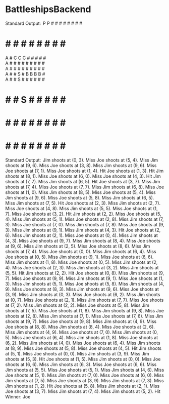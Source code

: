 # BattleshipsBackend

Standard Output: 
P  P  #  #  #  #  #  #  #  #  
#  #  #  #  #  #  #  #  #  #  
A  #  C  C  C  #  #  #  #  #  
A  #  #  #  #  #  #  #  #  #  
A  #  #  #  #  #  #  #  #  #  
A  #  #  S  #  B  B  B  B  #  
A  #  #  S  #  #  #  #  #  #  
#  #  #  S  #  #  #  #  #  #  
#  #  #  #  #  #  #  #  #  #  
#  #  #  #  #  #  #  #  #  #  


 Standard Output: 
Jim shoots at (0, 3). Miss
Joe shoots at (5, 4). Miss
Jim shoots at (9, 6). Miss
Joe shoots at (3, 8). Miss
Jim shoots at (9, 6). Miss
Joe shoots at (7, 1). Miss
Joe shoots at (1, 4). Hit
Joe shoots at (1, 3). Hit
Jim shoots at (8, 1). Miss
Joe shoots at (6, 0). Miss
Joe shoots at (4, 3). Hit
Jim shoots at (7, 7). Miss
Jim shoots at (6, 5). Hit
Joe shoots at (3, 7). Miss
Jim shoots at (7, 4). Miss
Joe shoots at (7, 7). Miss
Jim shoots at (6, 8). Miss
Joe shoots at (1, 0). Miss
Jim shoots at (8, 5). Miss
Joe shoots at (5, 4). Miss
Jim shoots at (9, 6). Miss
Joe shoots at (5, 8). Miss
Jim shoots at (6, 5). Miss
Jim shoots at (7, 5). Hit
Joe shoots at (2, 3). Miss
Jim shoots at (2, 7). Miss
Joe shoots at (4, 8). Miss
Jim shoots at (5, 5). Miss
Joe shoots at (1, 7). Miss
Joe shoots at (3, 2). Hit
Jim shoots at (2, 2). Miss
Joe shoots at (5, 4). Miss
Jim shoots at (5, 1). Miss
Joe shoots at (2, 8). Miss
Jim shoots at (7, 3). Miss
Joe shoots at (7, 0). Miss
Jim shoots at (7, 8). Miss
Joe shoots at (9, 3). Miss
Jim shoots at (9, 1). Miss
Jim shoots at (4, 3). Hit
Joe shoots at (2, 6). Miss
Jim shoots at (2, 1). Miss
Joe shoots at (0, 4). Miss
Jim shoots at (4, 3). Miss
Joe shoots at (9, 7). Miss
Jim shoots at (8, 4). Miss
Joe shoots at (9, 6). Miss
Jim shoots at (2, 5). Miss
Joe shoots at (8, 6). Miss
Jim shoots at (7, 4). Miss
Joe shoots at (0, 0). Miss
Jim shoots at (6, 4). Miss
Joe shoots at (0, 5). Miss
Jim shoots at (9, 1). Miss
Joe shoots at (6, 6). Miss
Jim shoots at (1, 8). Miss
Joe shoots at (0, 5). Miss
Jim shoots at (2, 4). Miss
Joe shoots at (2, 3). Miss
Jim shoots at (3, 2). Miss
Jim shoots at (5, 5). Hit
Jim shoots at (2, 2). Hit
Joe shoots at (0, 8). Miss
Jim shoots at (9, 7). Miss
Joe shoots at (9, 9). Miss
Jim shoots at (9, 1). Miss
Joe shoots at (1, 3). Miss
Jim shoots at (5, 1). Miss
Joe shoots at (5, 8). Miss
Jim shoots at (4, 9). Miss
Joe shoots at (8, 3). Miss
Jim shoots at (9, 6). Miss
Joe shoots at (3, 9). Miss
Jim shoots at (0, 3). Miss
Joe shoots at (6, 2). Miss
Jim shoots at (0, 7). Miss
Joe shoots at (2, 1). Miss
Jim shoots at (7, 7). Miss
Joe shoots at (7, 2). Miss
Jim shoots at (2, 2). Miss
Joe shoots at (5, 8). Miss
Jim shoots at (7, 5). Miss
Joe shoots at (1, 8). Miss
Jim shoots at (9, 8). Miss
Joe shoots at (2, 8). Miss
Jim shoots at (7, 1). Miss
Joe shoots at (7, 6). Miss
Jim shoots at (9, 7). Miss
Joe shoots at (9, 8). Miss
Jim shoots at (4, 9). Miss
Joe shoots at (8, 8). Miss
Jim shoots at (8, 4). Miss
Joe shoots at (2, 6). Miss
Jim shoots at (4, 9). Miss
Joe shoots at (7, 0). Miss
Jim shoots at (0, 5). Miss
Joe shoots at (6, 4). Miss
Jim shoots at (1, 8). Miss
Joe shoots at (6, 2). Miss
Jim shoots at (4, 0). Miss
Joe shoots at (6, 4). Miss
Jim shoots at (8, 9). Miss
Joe shoots at (5, 8). Miss
Joe shoots at (4, 5). Hit
Jim shoots at (5, 1). Miss
Joe shoots at (0, 0). Miss
Jim shoots at (3, 9). Miss
Jim shoots at (5, 3). Hit
Joe shoots at (1, 5). Miss
Jim shoots at (0, 0). Miss
Joe shoots at (6, 6). Miss
Jim shoots at (6, 3). Miss
Joe shoots at (6, 6). Miss
Jim shoots at (5, 5). Miss
Joe shoots at (5, 1). Miss
Jim shoots at (4, 6). Miss
Joe shoots at (5, 1). Miss
Jim shoots at (7, 0). Miss
Joe shoots at (6, 0). Miss
Jim shoots at (7, 5). Miss
Joe shoots at (3, 9). Miss
Jim shoots at (7, 3). Miss
Jim shoots at (1, 2). Hit
Joe shoots at (5, 8). Miss
Jim shoots at (2, 1). Miss
Joe shoots at (3, 7). Miss
Jim shoots at (7, 4). Miss
Jim shoots at (5, 2). Hit
Winner: Joe
